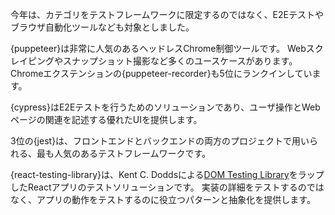 今年は、カテゴリをテストフレームワークに限定するのではなく、E2Eテストやブラウザ自動化ツールなども対象としました。

{puppeteer}は非常に人気のあるヘッドレスChrome制御ツールです。
Webスクレイピングやスナップショット撮影など多くのユースケースがあります。
Chromeエクステンションの{puppeteer-recorder}も5位にランクインしています。

{cypress}はE2Eテストを行うためのソリューションであり、ユーザ操作とWebページの関連を記述する優れたUIを提供します。

3位の{jest}は、フロントエンドとバックエンドの両方のプロジェクトで用いられる、最も人気のあるテストフレームワークです。

{react-testing-library}は、Kent C. Doddsによる[DOM Testing Library](https://github.com/testing-library/dom-testing-library)をラップしたReactアプリのテストソリューションです。
実装の詳細をテストするのではなく、アプリの動作をテストするのに役立つパターンと抽象化を提供します。
